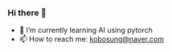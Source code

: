 ### Hi there 👋

- 🌱 I’m currently learning AI using pytorch
- 📫 How to reach me: kobosung@naver.com
